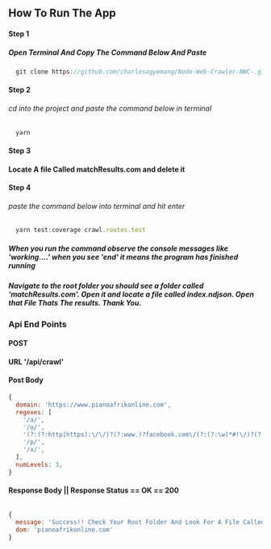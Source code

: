 ## How To Run The App


#### Step 1
##### Open Terminal And Copy The Command Below And Paste

``` javascript
  git clone https://github.com/charlesagyemang/Node-Web-Crawler-NWC-.git && cd Node-Web-Crawler-NWC-/
```

#### Step 2
###### cd into the project and paste the command below in terminal

``` javascript
  yarn
```

#### Step 3
#### Locate A file Called matchResults.com and delete it


#### Step 4
###### paste the command below into terminal and hit enter

``` javascript
  yarn test:coverage crawl.routes.test
```

##### When you run the command observe the console messages like 'working....' when you see 'end' it means the program has finished running

##### Navigate to the root folder you should see a folder called 'matchResults.com'. Open it and locate a file called index.ndjson. Open that File Thats The results. Thank You.


### Api End Points
#### POST
#### URL '/api/crawl'
#### Post Body
```javascript
{
  domain: 'https://www.pianoafrikonline.com',
  regexes: [
    '/a/',
    '/o/',
    '(?:(?:http|https):\/\/)?(?:www.)?facebook.com\/(?:(?:\w)*#!\/)?(?:pages\/)?(?:[?\w\-]*\/)?(?:profile.php\?id=(?=\d.*))?([\w\-]*)?',
    '/p/',
    '/x/',
  ],
  numLevels: 3,
}
```

#### Response Body || Response Status == OK == 200

``` javascript

{
  message: 'Success!! Check Your Root Folder And Look For A File Called matchResults.com and navigate to index.ndjson. Thats Your result File',
  dom: 'pianoafrikonline.com'
}

```
